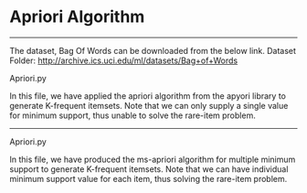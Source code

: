 # Apriori Algorithm
-----------------------------------------------------	
The dataset, Bag Of Words can be downloaded from the below link.
Dataset Folder: http://archive.ics.uci.edu/ml/datasets/Bag+of+Words

Apriori.py

In this file, we have applied the apriori algorithm from the apyori library to generate K-frequent itemsets.
Note that we can only supply a single value for minimum support, thus unable to solve the rare-item problem.

-----------------------------------------------------	

Apriori.py

In this file, we have produced the ms-apriori algorithm for multiple minimum support to generate K-frequent itemsets.
Note that we can have individual minimum support value for each item, thus solving the rare-item problem.


